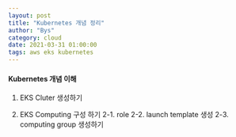 ```yaml
---
layout: post
title: "Kubernetes 개념 정리"
author: "Bys"
category: cloud
date: 2021-03-31 01:00:00
tags: aws eks kubernetes
---
```


#### Kubernetes 개념 이해  

1. EKS Cluter 생성하기

2. EKS Computing 구성 하기 
 2-1. role
 2-2. launch template 생성
 2-3. computing group 생성하기
 


<br>

